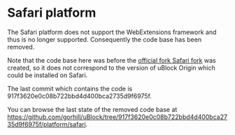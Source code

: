 # Safari platform

The Safari platform does not support the WebExtensions
framework and thus is no longer supported. Consequently
the code base has been removed.

Note that the code base here was before the
[official fork Safari fork](https://github.com/el1t/uBlock-Safari) was
created, so it does not correspond to the version of
uBlock Origin which could be installed on Safari.

The last commit which contains the code is
917f3620e0c08b722bbd4d400bca2735d9f6975f.

You can browse the last state of the removed code base at
<https://github.com/gorhill/uBlock/tree/917f3620e0c08b722bbd4d400bca2735d9f6975f/platform/safari>.
